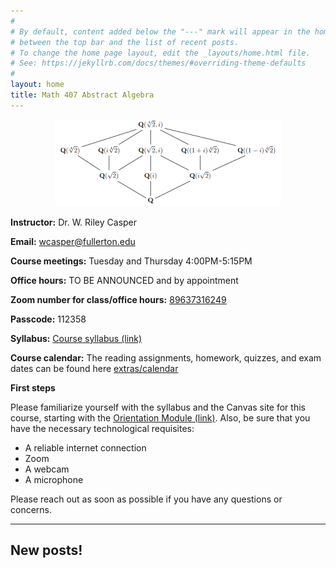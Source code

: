 ```yaml
---
#
# By default, content added below the "---" mark will appear in the home page
# between the top bar and the list of recent posts.
# To change the home page layout, edit the _layouts/home.html file.
# See: https://jekyllrb.com/docs/themes/#overriding-theme-defaults
#
layout: home
title: Math 407 Abstract Algebra
---
```


<p align="center"><img src="fig/galois-theory.png"/></p>


**Instructor:** Dr. W. Riley Casper

**Email:** wcasper@fullerton.edu

**Course meetings:** Tuesday and Thursday 4:00PM-5:15PM

**Office hours:** TO BE ANNOUNCED and by appointment

**Zoom number for class/office hours:** <a target="_parent" href="https://fullerton.zoom.us/j/89637316249?pwd=VlFvcWhWRDVxdHpsWnVJTkMwTFMvQT09">89637316249</a>

**Passcode:** 112358

**Syllabus:** <a target="_parent" href="extras/syllabus.html">Course syllabus (link)</a>

**Course calendar:**
The reading assignments, homework, quizzes, and exam dates can be found here [extras/calendar](extras/calendar)

**First steps**

Please familiarize yourself with the syllabus and the Canvas site for this course, starting with the <a target="_parent" href="https://csufullerton.instructure.com/courses/3252819/modules/7852414">Orientation Module (link)</a>.  Also, be sure that you have the necessary technological requisites:
* A reliable internet connection
* Zoom
* A webcam
* A microphone

Please reach out as soon as possible if you have any questions or concerns.

***

## New posts!


